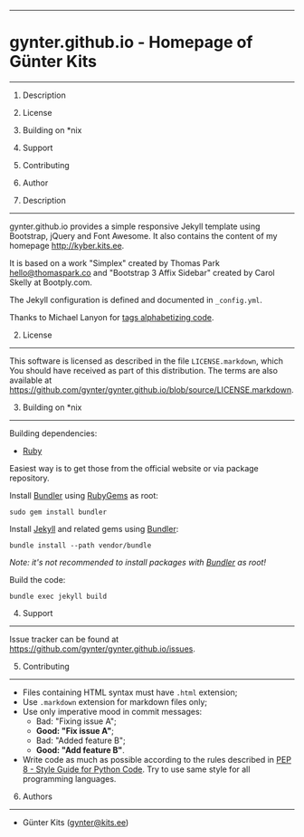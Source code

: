------------------------------------------------------------------------
gynter.github.io - Homepage of Günter Kits
========================================================================
------------------------------------------------------------------------

1. Description
2. License
3. Building on *nix
4. Support
5. Contributing
6. Author

1. Description
--------------

gynter.github.io provides a simple responsive Jekyll template using 
Bootstrap, jQuery and Font Awesome. It also contains the content of my 
homepage <http://kyber.kits.ee>.

It is based on a work "Simplex" created by Thomas Park 
<hello@thomaspark.co> and "Bootstrap 3 Affix Sidebar" created by Carol 
Skelly at Bootply.com.

The Jekyll configuration is defined and documented in `_config.yml`. 

Thanks to Michael Lanyon for [tags alphabetizing code](http://blog.lanyonm.org/articles/2013/11/21/alphabetize-jekyll-page-tags-pure-liquid.html).

2. License
----------

This software is licensed as described in the file `LICENSE.markdown`, 
which You should have received as part of this distribution. The terms 
are also available at 
<https://github.com/gynter/gynter.github.io/blob/source/LICENSE.markdown>.

3. Building on *nix
-------------------

Building dependencies: 

- [Ruby][]

Easiest way is to get those from the official website or via package
repository.

Install [Bundler][] using [RubyGems][] as root:

    sudo gem install bundler

Install [Jekyll][] and related gems using [Bundler][]:

    bundle install --path vendor/bundle

*Note: it's not recommended to install packages with [Bundler][] as
root!*

Build the code:

    bundle exec jekyll build

4. Support
----------

Issue tracker can be found at
<https://github.com/gynter/gynter.github.io/issues>.

5. Contributing
---------------

- Files containing HTML syntax must have `.html` extension;
- Use `.markdown` extension for markdown files only;
- Use only imperative mood in commit messages:
  - Bad: "Fixing issue A";
  - **Good: "Fix issue A"**;
  - Bad: "Added feature B";
  - **Good: "Add feature B"**.
- Write code as much as possible according to the rules described in
  [PEP 8 - Style Guide for Python Code][PEP-8]. Try to use same style
  for all programming languages.

6. Authors
----------

  - Günter Kits (gynter@kits.ee)


  [Bundler]: http://bundler.io/
  [Jekyll]: http://jekyllrb.com/
  [PEP-8]: https://www.python.org/dev/peps/pep-0008/
  [Ruby]: https://www.ruby-lang.org/
  [RubyGems]: https://rubygems.org/
